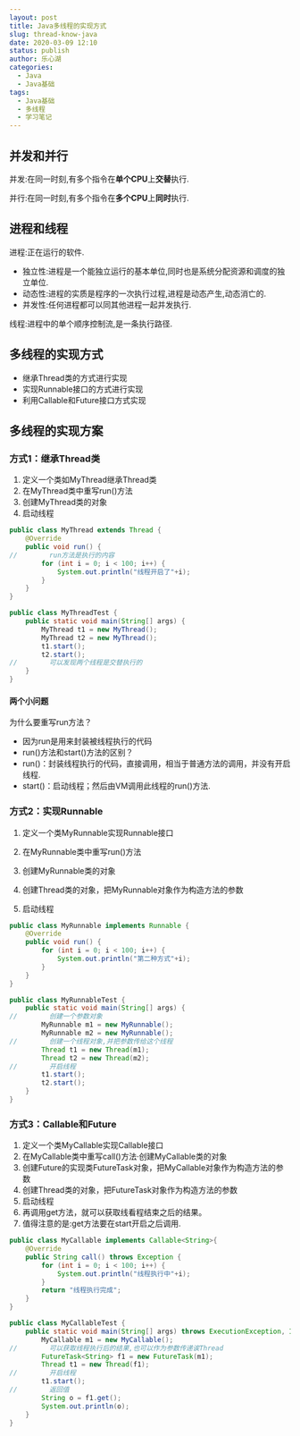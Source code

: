 ```yaml
---
layout: post
title: Java多线程的实现方式
slug: thread-know-java
date: 2020-03-09 12:10
status: publish
author: 乐心湖
categories: 
  - Java
  - Java基础
tags: 
  - Java基础
  - 多线程
  - 学习笔记
---
```


## 并发和并行

并发:在同一时刻,有多个指令在**单个CPU**上**交替**执行.

并行:在同一时刻,有多个指令在**多个CPU**上**同时**执行.

## 进程和线程

进程:正在运行的软件.

- 独立性:进程是一个能独立运行的基本单位,同时也是系统分配资源和调度的独立单位.
- 动态性:进程的实质是程序的一次执行过程,进程是动态产生,动态消亡的.
- 并发性:任何进程都可以同其他进程一起并发执行.

线程:进程中的单个顺序控制流,是一条执行路径.

## 多线程的实现方式

- 继承Thread类的方式进行实现
- 实现Runnable接口的方式进行实现
- 利用Callable和Future接口方式实现



## 多线程的实现方案

### 方式1：继承Thread类

1. 定义一个类如MyThread继承Thread类
2. 在MyThread类中重写run()方法
3. 创建MyThread类的对象
4. 启动线程

```java
public class MyThread extends Thread {
    @Override
    public void run() {
//        run方法是执行的内容
        for (int i = 0; i < 100; i++) {
            System.out.println("线程开启了"+i);
        }
    }
}
```

```java
public class MyThreadTest {
    public static void main(String[] args) {
        MyThread t1 = new MyThread();
        MyThread t2 = new MyThread();
        t1.start();
        t2.start();
//        可以发现两个线程是交替执行的
    }
}
```

#### 两个小问题
为什么要重写run方法？
- 因为run是用来封装被线程执行的代码
- run()方法和start()方法的区别？
- run()：封装线程执行的代码，直接调用，相当于普通方法的调用，并没有开启线程.
- start()：启动线程；然后由VM调用此线程的run()方法.

### 方式2：实现Runnable

1. 定义一个类MyRunnable实现Runnable接口

2. 在MyRunnable类中重写run()方法

3. 创建MyRunnable类的对象

4. 创建Thread类的对象，把MyRunnable对象作为构造方法的参数

5. 启动线程

```java
public class MyRunnable implements Runnable {
    @Override
    public void run() {
        for (int i = 0; i < 100; i++) {
            System.out.println("第二种方式"+i);
        }
    }
}
```

```java
public class MyRunnableTest {
    public static void main(String[] args) {
//        创建一个参数对象
        MyRunnable m1 = new MyRunnable();
        MyRunnable m2 = new MyRunnable();
//        创建一个线程对象,并把参数传给这个线程
        Thread t1 = new Thread(m1);
        Thread t2 = new Thread(m2);
//        开启线程
        t1.start();
        t2.start();
    }
}
```

### 方式3：Callable和Future
1. 定义一个类MyCallable实现Callable接口
2. 在MyCallable类中重写call()方法·创建MyCallable类的对象
3. 创建Future的实现类FutureTask对象，把MyCallable对象作为构造方法的参数
4. 创建Thread类的对象，把FutureTask对象作为构造方法的参数
5. 启动线程
6. 再调用get方法，就可以获取线看程结束之后的结果。
7. 值得注意的是:get方法要在start开启之后调用.

```java
public class MyCallable implements Callable<String>{
    @Override
    public String call() throws Exception {
        for (int i = 0; i < 100; i++) {
            System.out.println("线程执行中"+i);
        }
        return "线程执行完成";
    }
}
```

```java
public class MyCallableTest {
    public static void main(String[] args) throws ExecutionException, InterruptedException {
        MyCallable m1 = new MyCallable();
//        可以获取线程执行后的结果,也可以作为参数传递诶Thread
        FutureTask<String> f1 = new FutureTask(m1);
        Thread t1 = new Thread(f1);
//        开启线程
        t1.start();
//        返回值
        String o = f1.get();
        System.out.println(o);
    }
}
```